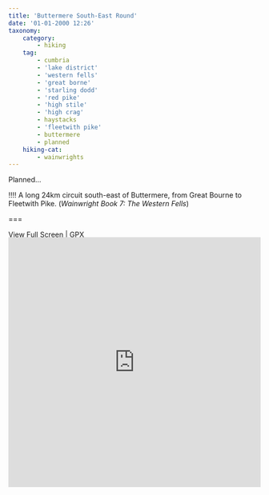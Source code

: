 ```yaml
---
title: 'Buttermere South-East Round'
date: '01-01-2000 12:26'
taxonomy:
    category:
        - hiking
    tag:
        - cumbria
        - 'lake district'
        - 'western fells'
        - 'great borne'
        - 'starling dodd'
        - 'red pike'
        - 'high stile'
        - 'high crag'
        - haystacks
        - 'fleetwith pike'
        - buttermere
        - planned
    hiking-cat:
        - wainwrights
---
```


Planned...

!!!! A long 24km circuit south-east of Buttermere, from Great Bourne to Fleetwith Pike. (*Wainwright Book 7: The Western Fells*)

===

[View Full Screen](https://map.mootparadox.com/full/butter-plan) | [GPX](https://map.mootparadox.com/gpx/butter-plan)  
<p><iframe src="https://map.mootparadox.com/embed/butter-plan" height="500" width="100%" style="border:none; margin-top:-1.2em;"></iframe></p>